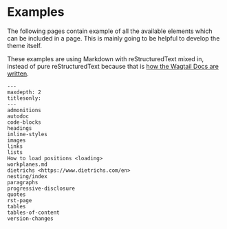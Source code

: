 # Examples

The following pages contain example of all the available elements which can be included in a page.
This is mainly going to be helpful to develop the theme itself.

These examples are using Markdown with reStructuredText mixed in, instead of pure reStructuredText because that is [how the Wagtail Docs are written](https://github.com/wagtail/wagtail/blob/main/docs/contributing/documentation_guidelines.md).

```{toctree}
---
maxdepth: 2
titlesonly:
---
admonitions
autodoc
code-blocks
headings
inline-styles
images
links
lists
How to load positions <loading>
workplanes.md
dietrichs <https://www.dietrichs.com/en>
nesting/index
paragraphs
progressive-disclosure
quotes
rst-page
tables
tables-of-content
version-changes
```
